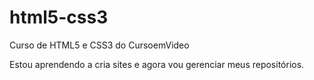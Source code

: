 # html5-css3
 Curso de HTML5 e CSS3 do CursoemVideo

Estou aprendendo a cria sites e agora vou gerenciar meus repositórios.